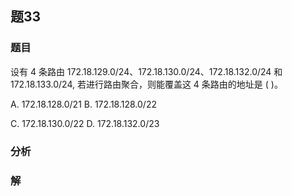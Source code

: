 ## 题33
### 题目
设有 4 条路由 172.18.129.0/24、172.18.130.0/24、172.18.132.0/24 和 172.18.133.0/24, 若进行路由聚合，则能覆盖这 4 条路由的地址是 ( )。

A. 172.18.128.0/21 B. 172.18.128.0/22

C. ${172.18.130.0}/{22}$ D. 172.18.132.0/23
### 分析

### 解